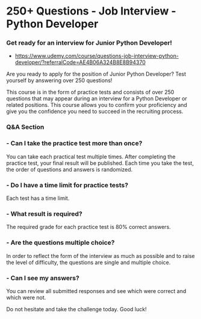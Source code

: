 # 250+ Questions - Job Interview - Python Developer

### Get ready for an interview for Junior Python Developer!

* https://www.udemy.com/course/questions-job-interview-python-developer/?referralCode=AE4B06A324B8E8B94370

Are you ready to apply for the position of Junior Python Developer? Test yourself by answering over 250 questions!

This course is in the form of practice tests and consists of over 250 questions that may appear during an interview for a Python Developer or related positions. This course allows you to confirm your proficiency and give you the confidence you need to succeed in the recruiting process.

### Q&A Section

### - Can I take the practice test more than once?

You can take each practical test multiple times. After completing the practice test, your final result will be published. Each time you take the test, the order of questions and answers is randomized.

### - Do I have a time limit for practice tests?

Each test has a time limit.

### - What result is required?

The required grade for each practice test is 80% correct answers.

### - Are the questions multiple choice?

In order to reflect the form of the interview as much as possible and to raise the level of difficulty, the questions are single and multiple choice.

### - Can I see my answers?

You can review all submitted responses and see which were correct and which were not.

Do not hesitate and take the challenge today. Good luck!
